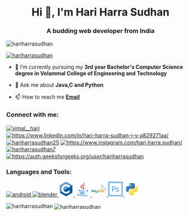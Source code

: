 <h1 align="center">Hi 👋, I'm Hari Harra Sudhan</h1>
<h3 align="center">A budding web developer from India</h3>

<p align="left"> <img src="https://komarev.com/ghpvc/?username=hariharrasudhan&label=Profile%20views&color=0e75b6&style=flat" alt="hariharrasudhan" /> </p>

<p align="left"> <a href="https://github.com/ryo-ma/github-profile-trophy"><img src="https://github-profile-trophy.vercel.app/?username=hariharrasudhan" alt="hariharrasudhan" /></a> </p>

- 🔭 I’m currently pursuing my **3rd year Bachelor's Computer Science degree in Velammal College of Engineering and Technology**

- 💬 Ask me about **Java,C and Python**

- 📫 How to reach me **<a href="mailto:hariharrasudhan206@gmail.com">Email</a>**

<h3 align="left">Connect with me:</h3>
<p align="left">
<a href="https://twitter.com/vimal__hari" target="blank"><img align="center" src="https://raw.githubusercontent.com/rahuldkjain/github-profile-readme-generator/master/src/images/icons/Social/twitter.svg" alt="vimal__hari" height="30" width="40" /></a>
<a href="https://linkedin.com/in/https://www.linkedin.com/in/hari-harra-sudhan-j-v-a829271aa/" target="blank"><img align="center" src="https://raw.githubusercontent.com/rahuldkjain/github-profile-readme-generator/master/src/images/icons/Social/linked-in-alt.svg" alt="https://www.linkedin.com/in/hari-harra-sudhan-j-v-a829271aa/" height="30" width="40" /></a>
<a href="https://fb.com/hariharrasudhan25" target="blank"><img align="center" src="https://raw.githubusercontent.com/rahuldkjain/github-profile-readme-generator/master/src/images/icons/Social/facebook.svg" alt="hariharrasudhan25" height="30" width="40" /></a>
<a href="https://instagram.com/https://www.instagram.com/hari.harra.sudhan/" target="blank"><img align="center" src="https://raw.githubusercontent.com/rahuldkjain/github-profile-readme-generator/master/src/images/icons/Social/instagram.svg" alt="https://www.instagram.com/hari.harra.sudhan/" height="30" width="40" /></a>
<a href="https://www.hackerrank.com/hariharrasudhan7" target="blank"><img align="center" src="https://raw.githubusercontent.com/rahuldkjain/github-profile-readme-generator/master/src/images/icons/Social/hackerrank.svg" alt="hariharrasudhan7" height="30" width="40" /></a>
<a href="https://auth.geeksforgeeks.org/user/https://auth.geeksforgeeks.org/user/hariharrasudhan" target="blank"><img align="center" src="https://raw.githubusercontent.com/rahuldkjain/github-profile-readme-generator/master/src/images/icons/Social/geeks-for-geeks.svg" alt="https://auth.geeksforgeeks.org/user/hariharrasudhan" height="30" width="40" /></a>
</p>

<h3 align="left">Languages and Tools:</h3>
<p align="left"> <a href="https://developer.android.com/" target="_blank"> <img src="https://github.com/rahuldkjain/github-profile-readme-generator/blob/master/src/images/icons/MobileAppDevelopment/android.svg" alt="android" width="40" height="40"/> </a><a href="https://www.blender.org/" target="_blank"> <img src="https://download.blender.org/branding/community/blender_community_badge_white.svg" alt="blender" width="40" height="40"/> </a> <a href="https://www.cprogramming.com/" target="_blank"> <img src="https://raw.githubusercontent.com/devicons/devicon/master/icons/c/c-original.svg" alt="c" width="40" height="40"/> </a>  <a href="https://www.java.com" target="_blank"> <img src="https://raw.githubusercontent.com/devicons/devicon/master/icons/java/java-original.svg" alt="java" width="40" height="40"/> </a> <a href="https://www.mysql.com/" target="_blank"> <img src="https://raw.githubusercontent.com/devicons/devicon/master/icons/mysql/mysql-original-wordmark.svg" alt="mysql" width="40" height="40"/> </a> <a href="https://www.photoshop.com/en" target="_blank"> <img src="https://raw.githubusercontent.com/devicons/devicon/master/icons/photoshop/photoshop-line.svg" alt="photoshop" width="40" height="40"/> </a> <a href="https://www.python.org" target="_blank"> <img src="https://raw.githubusercontent.com/devicons/devicon/master/icons/python/python-original.svg" alt="python" width="40" height="40"/> </a> </p>

<p><img align="left" src="https://github-readme-stats.vercel.app/api/top-langs?username=hariharrasudhan&show_icons=true&locale=en&layout=compact" alt="hariharrasudhan" /></p>

<p>&nbsp;<img align="center" src="https://github-readme-stats.vercel.app/api?username=hariharrasudhan&show_icons=true&locale=en" alt="hariharrasudhan" /></p>
